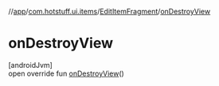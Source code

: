 //[app](../../../index.md)/[com.hotstuff.ui.items](../index.md)/[EditItemFragment](index.md)/[onDestroyView](on-destroy-view.md)

# onDestroyView

[androidJvm]\
open override fun [onDestroyView](on-destroy-view.md)()

